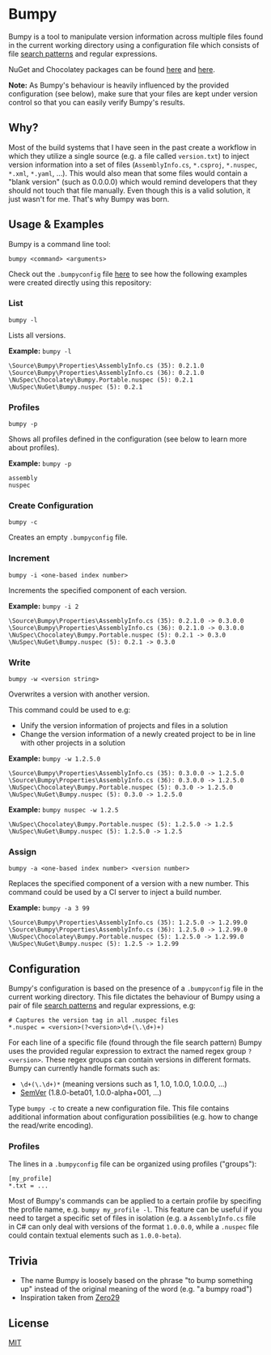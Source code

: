 # Bumpy

Bumpy is a tool to manipulate version information across multiple files found in the current working directory using a configuration file which consists of file [search patterns](https://msdn.microsoft.com/en-us/library/8he88b63(v=vs.110).aspx) and regular expressions.

NuGet and Chocolatey packages can be found [here](https://www.nuget.org/packages/Bumpy/) and [here](https://chocolatey.org/packages/bumpy.portable).

**Note:** As Bumpy's behaviour is heavily influenced by the provided configuration (see below), make sure that your files are kept under version control so that you can easily verify Bumpy's results.

## Why?

Most of the build systems that I have seen in the past create a workflow in which they utilize a single source (e.g. a file called `version.txt`) to inject version information into a set of files (`AssemblyInfo.cs`, `*.csproj`, `*.nuspec`, `*.xml`, `*.yaml`, ...).
This would also mean that some files would contain a "blank version" (such as 0.0.0.0) which would remind developers that they should not touch that file manually. Even though this is a valid solution, it just wasn't for me. That's why Bumpy was born.

## Usage & Examples

Bumpy is a command line tool:

```
bumpy <command> <arguments>
```

Check out the `.bumpyconfig` file [here](https://github.com/fwinkelbauer/Bumpy/blob/master/.bumpyconfig) to see how the following examples were created directly using this repository:

### List

```
bumpy -l
```

Lists all versions.

**Example:** `bumpy -l`

```
\Source\Bumpy\Properties\AssemblyInfo.cs (35): 0.2.1.0
\Source\Bumpy\Properties\AssemblyInfo.cs (36): 0.2.1.0
\NuSpec\Chocolatey\Bumpy.Portable.nuspec (5): 0.2.1
\NuSpec\NuGet\Bumpy.nuspec (5): 0.2.1
```

### Profiles

```
bumpy -p
```

Shows all profiles defined in the configuration (see below to learn more about profiles).

**Example:** `bumpy -p`

```
assembly
nuspec
```

### Create Configuration

```
bumpy -c
```

Creates an empty `.bumpyconfig` file.

### Increment

```
bumpy -i <one-based index number>
```

Increments the specified component of each version.

**Example:** `bumpy -i 2`

```
\Source\Bumpy\Properties\AssemblyInfo.cs (35): 0.2.1.0 -> 0.3.0.0
\Source\Bumpy\Properties\AssemblyInfo.cs (36): 0.2.1.0 -> 0.3.0.0
\NuSpec\Chocolatey\Bumpy.Portable.nuspec (5): 0.2.1 -> 0.3.0
\NuSpec\NuGet\Bumpy.nuspec (5): 0.2.1 -> 0.3.0
```

### Write

```
bumpy -w <version string>
```

Overwrites a version with another version.

This command could be used to e.g:

- Unify the version information of projects and files in a solution
- Change the version information of a newly created project to be in line with other projects in a solution

**Example:** `bumpy -w 1.2.5.0`

```
\Source\Bumpy\Properties\AssemblyInfo.cs (35): 0.3.0.0 -> 1.2.5.0
\Source\Bumpy\Properties\AssemblyInfo.cs (36): 0.3.0.0 -> 1.2.5.0
\NuSpec\Chocolatey\Bumpy.Portable.nuspec (5): 0.3.0 -> 1.2.5.0
\NuSpec\NuGet\Bumpy.nuspec (5): 0.3.0 -> 1.2.5.0
```

**Example:** `bumpy nuspec -w 1.2.5`

```
\NuSpec\Chocolatey\Bumpy.Portable.nuspec (5): 1.2.5.0 -> 1.2.5
\NuSpec\NuGet\Bumpy.nuspec (5): 1.2.5.0 -> 1.2.5
```

### Assign

```
bumpy -a <one-based index number> <version number>
```

Replaces the specified component of a version with a new number. This command could be used by a CI server to inject a build number.

**Example:** `bumpy -a 3 99`

```
\Source\Bumpy\Properties\AssemblyInfo.cs (35): 1.2.5.0 -> 1.2.99.0
\Source\Bumpy\Properties\AssemblyInfo.cs (36): 1.2.5.0 -> 1.2.99.0
\NuSpec\Chocolatey\Bumpy.Portable.nuspec (5): 1.2.5.0 -> 1.2.99.0
\NuSpec\NuGet\Bumpy.nuspec (5): 1.2.5 -> 1.2.99
```

## Configuration

Bumpy's configuration is based on the presence of a `.bumpyconfig` file in the current working directory. This file dictates the behaviour of Bumpy using a pair of file [search patterns](https://msdn.microsoft.com/en-us/library/8he88b63(v=vs.110).aspx) and regular expressions, e.g:

```
# Captures the version tag in all .nuspec files
*.nuspec = <version>(?<version>\d+(\.\d+)+)
```

For each line of a specific file (found through the file search pattern) Bumpy uses the provided regular expression to extract the named regex group `?<version>`.
These regex groups can contain versions in different formats. Bumpy can currently handle formats such as:

- `\d+(\.\d+)*` (meaning versions such as 1, 1.0, 1.0.0, 1.0.0.0, ...)
- [SemVer](http://semver.org/) (1.8.0-beta01, 1.0.0-alpha+001, ...)

Type `bumpy -c` to create a new configuration file. This file contains additional information about configuration possibilities (e.g. how to change the read/write encoding).

### Profiles

The lines in a `.bumpyconfig` file can be organized using profiles ("groups"):

```
[my_profile]
*.txt = ...
```

Most of Bumpy's commands can be applied to a certain profile by specifing the profile name, e.g. `bumpy my_profile -l`. This feature can be useful if you need to target a specific set of files in isolation (e.g. a `AssemblyInfo.cs` file in C# can only deal with versions of the format `1.0.0.0`, while a `.nuspec` file could contain textual elements such as `1.0.0-beta`).

## Trivia

- The name Bumpy is loosely based on the phrase "to bump something up" instead of the original meaning of the word (e.g. "a bumpy road")
- Inspiration taken from [Zero29](https://github.com/ploeh/ZeroToNine)

## License

[MIT](http://opensource.org/licenses/MIT)
